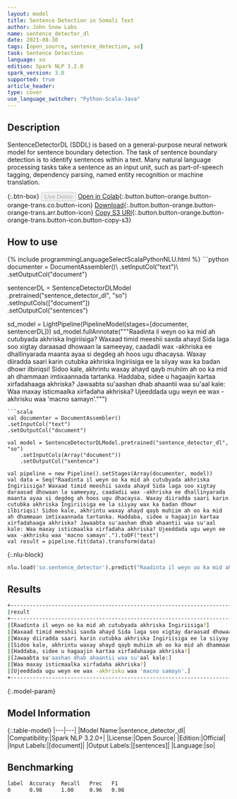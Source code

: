 ```yaml
---
layout: model
title: Sentence Detection in Somali Text
author: John Snow Labs
name: sentence_detector_dl
date: 2021-08-30
tags: [open_source, sentence_detection, so]
task: Sentence Detection
language: so
edition: Spark NLP 3.2.0
spark_version: 3.0
supported: true
article_header:
type: cover
use_language_switcher: "Python-Scala-Java"
---
```


## Description

SentenceDetectorDL (SDDL) is based on a general-purpose neural network model for sentence boundary detection. The task of sentence boundary detection is to identify sentences within a text. Many natural language processing tasks take a sentence as an input unit, such as part-of-speech tagging, dependency parsing, named entity recognition or machine translation.

{:.btn-box}
<button class="button button-orange" disabled>Live Demo</button>
[Open in Colab](https://colab.research.google.com/github/JohnSnowLabs/spark-nlp-workshop/blob/master/tutorials/Certification_Trainings/Public/9.SentenceDetectorDL.ipynb){:.button.button-orange.button-orange-trans.co.button-icon}
[Download](https://s3.amazonaws.com/auxdata.johnsnowlabs.com/public/models/sentence_detector_dl_so_3.2.0_3.0_1630321968392.zip){:.button.button-orange.button-orange-trans.arr.button-icon}
[Copy S3 URI](s3://auxdata.johnsnowlabs.com/public/models/sentence_detector_dl_so_3.2.0_3.0_1630321968392.zip){:.button.button-orange.button-orange-trans.button-icon.button-copy-s3}

## How to use



<div class="tabs-box" markdown="1">
{% include programmingLanguageSelectScalaPythonNLU.html %}
```python
documenter = DocumentAssembler()\
.setInputCol("text")\
.setOutputCol("document")

sentencerDL = SentenceDetectorDLModel\
.pretrained("sentence_detector_dl", "so") \
.setInputCols(["document"]) \
.setOutputCol("sentences")

sd_model = LightPipeline(PipelineModel(stages=[documenter, sentencerDL]))
sd_model.fullAnnotate("""Raadinta il weyn oo ka mid ah cutubyada akhriska Ingiriisiga? Waxaad timid meeshii saxda ahayd Sida laga soo xigtay daraasad dhowaan la sameeyay, caadadii wax -akhriska ee dhallinyarada maanta ayaa si degdeg ah hoos ugu dhacaysa. Waxay diiradda saari karin cutubka akhriska Ingiriisiga ee la siiyay wax ka badan dhowr ilbiriqsi! Sidoo kale, akhrintu waxay ahayd qayb muhiim ah oo ka mid ah dhammaan imtixaannada tartanka. Haddaba, sidee u hagaajin kartaa xirfadahaaga akhriska? Jawaabta su'aashan dhab ahaantii waa su'aal kale: Waa maxay isticmaalka xirfadaha akhriska? Ujeeddada ugu weyn ee wax -akhrisku waa 'macno samayn'.""")



```
```scala
val documenter = DocumentAssembler()
.setInputCol("text")
.setOutputCol("document")

val model = SentenceDetectorDLModel.pretrained("sentence_detector_dl", "so")
	.setInputCols(Array("document"))
	.setOutputCol("sentence")

val pipeline = new Pipeline().setStages(Array(documenter, model))
val data = Seq("Raadinta il weyn oo ka mid ah cutubyada akhriska Ingiriisiga? Waxaad timid meeshii saxda ahayd Sida laga soo xigtay daraasad dhowaan la sameeyay, caadadii wax -akhriska ee dhallinyarada maanta ayaa si degdeg ah hoos ugu dhacaysa. Waxay diiradda saari karin cutubka akhriska Ingiriisiga ee la siiyay wax ka badan dhowr ilbiriqsi! Sidoo kale, akhrintu waxay ahayd qayb muhiim ah oo ka mid ah dhammaan imtixaannada tartanka. Haddaba, sidee u hagaajin kartaa xirfadahaaga akhriska? Jawaabta su'aashan dhab ahaantii waa su'aal kale: Waa maxay isticmaalka xirfadaha akhriska? Ujeeddada ugu weyn ee wax -akhrisku waa 'macno samayn'.").toDF("text")
val result = pipeline.fit(data).transform(data)
```

{:.nlu-block}
```python
nlu.load('so.sentence_detector').predict("Raadinta il weyn oo ka mid ah cutubyada akhriska Ingiriisiga? Waxaad timid meeshii saxda ahayd Sida laga soo xigtay daraasad dhowaan la sameeyay, caadadii wax -akhriska ee dhallinyarada maanta ayaa si degdeg ah hoos ugu dhacaysa. Waxay diiradda saari karin cutubka akhriska Ingiriisiga ee la siiyay wax ka badan dhowr ilbiriqsi! Sidoo kale, akhrintu waxay ahayd qayb muhiim ah oo ka mid ah dhammaan imtixaannada tartanka. Haddaba, sidee u hagaajin kartaa xirfadahaaga akhriska? Jawaabta su'aashan dhab ahaantii waa su'aal kale: Waa maxay isticmaalka xirfadaha akhriska? Ujeeddada ugu weyn ee wax -akhrisku waa 'macno samayn'.", output_level ='sentence')  
```
</div>

## Results

```bash
+-------------------------------------------------------------------------------------------------------------------------------------------------------------------------+
|result                                                                                                                                                                   |
+-------------------------------------------------------------------------------------------------------------------------------------------------------------------------+
|[Raadinta il weyn oo ka mid ah cutubyada akhriska Ingiriisiga?]                                                                                                          |
|[Waxaad timid meeshii saxda ahayd Sida laga soo xigtay daraasad dhowaan la sameeyay, caadadii wax -akhriska ee dhallinyarada maanta ayaa si degdeg ah hoos ugu dhacaysa.]|
|[Waxay diiradda saari karin cutubka akhriska Ingiriisiga ee la siiyay wax ka badan dhowr ilbiriqsi!]                                                                     |
|[Sidoo kale, akhrintu waxay ahayd qayb muhiim ah oo ka mid ah dhammaan imtixaannada tartanka.]                                                                           |
|[Haddaba, sidee u hagaajin kartaa xirfadahaaga akhriska?]                                                                                                                |
|[Jawaabta su'aashan dhab ahaantii waa su'aal kale:]                                                                                                                      |
|[Waa maxay isticmaalka xirfadaha akhriska?]                                                                                                                              |
|[Ujeeddada ugu weyn ee wax -akhrisku waa 'macno samayn'.]                                                                                                                |
+-------------------------------------------------------------------------------------------------------------------------------------------------------------------------+


```

{:.model-param}
## Model Information

{:.table-model}
|---|---|
|Model Name:|sentence_detector_dl|
|Compatibility:|Spark NLP 3.2.0+|
|License:|Open Source|
|Edition:|Official|
|Input Labels:|[document]|
|Output Labels:|[sentences]|
|Language:|so|

## Benchmarking

```bash
label  Accuracy  Recall   Prec   F1  
0      0.98      1.00     0.96   0.98
```
